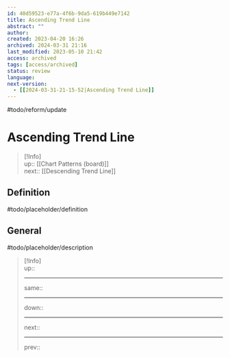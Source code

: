 ```yaml
---
id: 40d59523-e77a-4f6b-9da5-619b449e7142
title: Ascending Trend Line
abstract: ""
author: 
created: 2023-04-20 16:26
archived: 2024-03-31 21:16
last_modified: 2023-05-10 21:42
access: archived
tags: [access/archived]
status: review
language: 
next-version:
  - [[2024-03-31-21-15-52|Ascending Trend Line]]
---
```


#todo/reform/update 

# Ascending Trend Line

> [!Info]  
> up:: [[Chart Patterns (board)]]  
> next:: [[Descending Trend Line]]  

## Definition

#todo/placeholder/definition 

## General

#todo/placeholder/description 

> [!Info]  
> up::
> - ---
> same::
> - ---
> down::
> - ---
> next::
> - ---
> prev::
